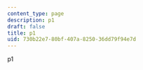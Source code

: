 ```yaml
---
content_type: page
description: p1
draft: false
title: p1
uid: 730b22e7-80bf-407a-8250-36dd79f94e7d
---
```

p1